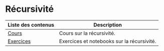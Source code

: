 # Récursivité

| Liste des contenus                      | Description                                              |
| --------------------------------------- | -------------------------------------------------------- |
| [Cours](cours.md) | Cours sur la récursivité. |
| [Exercices](exercices.md) | Exercices et notebooks sur la récursivité. |